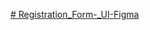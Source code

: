 [# Registration_Form-_UI-Figma](https://www.figma.com/proto/No9CWpRR0UPn5Me0zDbqZQ/Untitled?type=design&node-id=1-2&t=aqwL4MbbLlBiRKrz-1&scaling=contain&page-id=0%3A1&mode=design)
